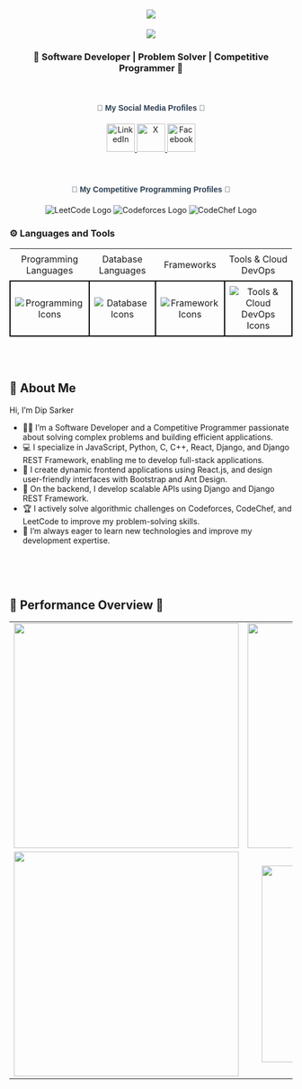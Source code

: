 
<h3 align="center">
  <p align="center">

  <h1 align="center">
  <a href="https://git.io/typing-svg">
    <img src="https://readme-typing-svg.herokuapp.com/?lines=Hello,+There!+👋;%0AThis+is+Dip+Sarker;&center=true&size=30&color=FFFFFF&weight=900&width=800">
  </a>
</h1>
  
</p> 
 
</h3>

<p align="center">
  <img src="https://readme-typing-svg.demolab.com/?lines=Passionate%20about%20Competitive%20Programming;Developer%20of%20Python%20Django&font=Fira%20Code&center=true&width=800&height=45&color=ff79c6&vCenter=true&pause=1000&size=25"/>
</p>

<h3 align="center">🌟 Software Developer | Problem Solver | Competitive Programmer 🌟</h3>

<br>



<p align="center">
 
  <h4 style="color: #2C3E50; text-align: center; font-family: 'Arial', sans-serif;">🌟 My  Social Media Profiles 🌟</h4>
   
  <!-- LinkedIn -->
   <div align="center" style="margin: 20px 0;">
  <a href="https://www.linkedin.com/in/dip-sarker/" target="_blank">
    <img src="https://img.shields.io/badge/LinkedIn-%230077B5.svg?&style=for-the-badge&logo=linkedin&logoColor=white" alt="LinkedIn" height="50"/>
  </a>

  <!-- Twitter -->
  <a href="https://x.com/Dip__Sarker" target="_blank">
    <img src="https://img.shields.io/badge/X-%23000000.svg?&style=for-the-badge&logo=x&logoColor=white" alt="X" height="50"/>
  </a>
 
  <!-- Facebook -->
  <a href="https://www.facebook.com/attachment.unavailablle" target="_blank">
    <img src="https://img.shields.io/badge/Facebook-%231877F2.svg?&style=for-the-badge&logo=facebook&logoColor=white" alt="Facebook" height="50"/>
  </a>

   </div>
  <br>


  <p>
  <h4 style="color: #2C3E50; text-align: center; font-family: 'Arial', sans-serif;">🌟 My Competitive Programming Profiles 🌟</h4>
  
  <div align="center" style="margin: 20px 0;">
    <a href="https://leetcode.com/u/dipsarker/" target="_blank" style="text-decoration: none;">
      <img src="https://img.shields.io/static/v1?message=LeetCode&logo=leetcode&label=&color=000&logoColor=white&labelColor=4A4A4A&style=for-the-badge" alt="LeetCode Logo" />
    </a>
    <a href="https://codeforces.com/profile/dip_sarker" target="_blank" style="text-decoration: none;">
      <img src="https://img.shields.io/static/v1?message=Codeforces&logo=codeforces&label=&color=2B2B2B&logoColor=FFFFFF&labelColor=4A4A4A&style=for-the-badge" alt="Codeforces Logo" />
    </a>
    <a href="https://www.codechef.com/users/dip_sarker" target="_blank" style="text-decoration: none;">
     <img src="https://img.shields.io/static/v1?message=CodeChef&logo=codechef&label=&color=5B4EFF&logoColor=white&labelColor=4A4A4A&style=for-the-badge" alt="CodeChef Logo" />

  </a>
    
  </div>
</p>



<h3> ⚙️ Languages and Tools </h3>
<div align="center">
  <table style="border-collapse: collapse; width: 100%;">
    <tr>
      <td style="padding: 8px; border: none; text-align: center;">Programming Languages</td>
      <td style="padding: 8px; border: none; text-align: center; text:center;">Database Languages</td>
      <td style="padding: 8px; border: none; text-align: center;">Frameworks</td>
      <td style="padding: 8px; border: none; text-align: center;">Tools & Cloud DevOps</td>
    </tr>
    <tr>
      <td style="padding: 8px; border: 2px solid black; text-align: center;">
        <img src="https://skillicons.dev/icons?i=c,cpp,python,js" alt="Programming Icons">   
      </td> 
      <td style="padding: 8px; border: 2px solid black; text-align: center;">       
          <img src="https://skillicons.dev/icons?i=mysql,postgresql,sqlite" alt="Database Icons">       
      </td>
      <td style="padding: 8px; border: 2px solid black; text-align: center;">       
        <img src="https://skillicons.dev/icons?i=django,react,redux,tailwind,bootstrap" alt="Framework Icons">       
      </td>
      <td style="padding: 8px; border: 2px solid black; text-align: center;">      
      <img src="https://skillicons.dev/icons?i=git,github,aws,firebase,linux" alt="Tools & Cloud DevOps Icons">      
      </td>
    </tr>
  </table>
</div>

<br>
<br>

## 👤 **About Me**
Hi, I’m Dip Sarker
- 👨‍💻 I’m a Software Developer and a Competitive Programmer passionate about solving complex problems and building efficient applications.
- 💻 I specialize in JavaScript, Python, C, C++, React, Django, and Django REST Framework, enabling me to develop full-stack applications.
- 🚀 I create dynamic frontend applications using React.js, and design user-friendly interfaces with Bootstrap and Ant Design.
- 🔧 On the backend, I develop scalable APIs using Django and Django REST Framework.
- 🏆 I actively solve algorithmic challenges on Codeforces, CodeChef, and LeetCode to improve my problem-solving skills.
- 🌱 I’m always eager to learn new technologies and improve my development expertise.

<br>
<br>
<br>



<h2>🔗 Performance Overview 🌟 </h2> 
 
<div align="center">
 <table>

  <tr>
    <td align="center">
      <a href="#">
        <img width="400" src="https://github-readme-streak-stats.herokuapp.com?user=dipsarkersoft&theme=onedark&date_format=M%20j%5B%2C%20Y%5D&dates=737373&ring=DD8484&fire=E25822&stroke=00000000&currStreakNum=DD0D4F&currStreakLabel=A6A6A6&border=FFFFFF&background=161B22" />
      </a>
    </td>
    <td align="center">
      <img width="400" src="https://github-readme-stats.vercel.app/api?username=dipsarkersoft&show_icons=true&theme=transparent&text_color=A6A6A6&icon_color=E25822&bg_color=161B22&border_color=FFFFFF&count_private=true&include_all_commits=true" />
    </td>
  </tr>
  

  <tr>
    <td align="center">
      <img width="400" src="https://leetcard.jacoblin.cool/dipsarker?theme=dark&font=Montserrat&ext=heatmap"  />
    </td>
    <td align="center">
      <img width="350" src="https://github-readme-stats-salesp07.vercel.app/api/top-langs/?username=dipsarkersoft&hide=HTML&langs_count=8&layout=compact&theme=gruvbox&text_color=C9D1D9&icon_color=00E1FF&bg_color=0A0A0A&border_color=FFFFFF&border_radius=10&size_weight=0.5&count_weight=0.5&exclude_repo=github-readme-stats" alt="top langs" />
    </td>
  </tr>
  
  </div>

